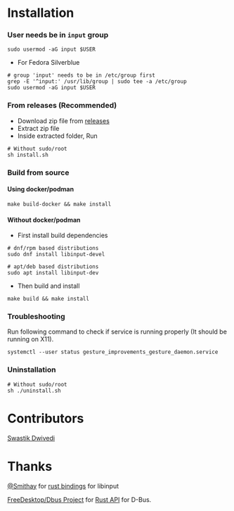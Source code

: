 
# Installation
### User needs be in `input` group
```
sudo usermod -aG input $USER
```
* For Fedora Silverblue
```
# group 'input' needs to be in /etc/group first
grep -E '^input:' /usr/lib/group | sudo tee -a /etc/group
sudo usermod -aG input $USER
```

### **From releases (Recommended)**
- Download zip file from [releases](https://github.com/harshadgavali/gnome-x11-gesture-daemon/releases)
- Extract zip file
- Inside extracted folder, Run 
```
# Without sudo/root
sh install.sh
```

### Build from source

#### Using docker/podman
```
make build-docker && make install
```

#### Without docker/podman
* First install build dependencies
```
# dnf/rpm based distributions
sudo dnf install libinput-devel

# apt/deb based distributions
sudo apt install libinput-dev
```
* Then build and install
```
make build && make install
```

### Troubleshooting
Run following command to check if service is running properly (It should be running on X11).
```
systemctl --user status gesture_improvements_gesture_daemon.service
```
### Uninstallation
```
# Without sudo/root
sh ./uninstall.sh
```

# Contributors
[Swastik Dwivedi](https://github.com/drunckj)

# Thanks
[@Smithay](https://github.com/Smithay) for [rust bindings](https://crates.io/crates/input)  for libinput

[FreeDesktop/Dbus Project](https://gitlab.freedesktop.org/dbus/) for [Rust API](https://crates.io/crates/zbus) for D-Bus.
